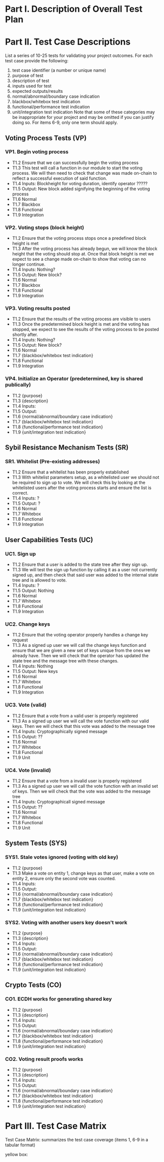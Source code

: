 # Part I. Description of Overall Test Plan



# Part II. Test Case Descriptions

List a series of 10-25 tests for validating your project outcomes. For each test case provide the following:
1. test case identifier (a number or unique name)
2. purpose of test
3. description of test
4. inputs used for test
5. expected outputs/results
6. normal/abnormal/boundary case indication
7. blackbox/whitebox test indication
8. functional/performance test indication
9. unit/integration test indication
Note that some of these categories may be inappropriate for your project and may be omitted if you can justify doing so. For items 6-9, only one term should apply.

## Voting Process Tests (VP)
### VP1. Begin voting process
- T1.2 Ensure that we can successfully begin the voting process
- T1.3 This test will call a function in our module to start the voting process. We will then need to check that change was made on-chain to reflect a successful execution of said function.
- T1.4 Inputs: Blockheight for voting duration, identify operator ?????
- T1.5 Output: New block added signifying the beginning of the voting process
- T1.6 Normal
- T1.7 Blackbox
- T1.8 Functional
- T1.9 Integration

### VP2. Voting stops (block height)
- T1.2 Ensure that the voting process stops once a predefined block height is met
- T1.3 After the voting process has already begun, we will know the block height that the voting should stop at. Once that block height is met we expect to see a change made on-chain to show that voting can no longer continue.
- T1.4 Inputs: Nothing?
- T1.5 Output: New block?
- T1.6 Normal
- T1.7 Blackbox
- T1.8 Functional
- T1.9 Integration

### VP3. Voting results posted
- T1.2 Ensure that the results of the voting process are visible to users
- T1.3 Once the predetermined block height is met and the voting has stopped, we expect to see the results of the voting process to be posted shortly after.
- T1.4 Inputs: Nothing?
- T1.5 Output: New block?
- T1.6 Normal
- T1.7 {blackbox/whitebox test indication}
- T1.8 Functional
- T1.9 Integration

### VP4. Initialize an Operator (predetermined, key is shared publically)
- T1.2 {purpose}
- T1.3 {description}
- T1.4 Inputs: 
- T1.5 Output: 
- T1.6 {normal/abnormal/boundary case indication}
- T1.7 {blackbox/whitebox test indication}
- T1.8 {functional/performance test indication}
- T1.9 {unit/integration test indication}

## Sybil Resistance Mechanism Tests (SR)

### SR1. Whitelist (Pre-existing addresses)
- T1.2 Ensure that a whitelist has been properly established
- T1.3 With whitelist parameters setup, as a whitelisted user we should not be required to sign up to vote. We will check this by looking at the whitelisted users after the voting process starts and ensure the list is correct.
- T1.4 Inputs: ?
- T1.5 Output: ?
- T1.6 Normal
- T1.7 Whitebox
- T1.8 Functional
- T1.9 Integration

## User Capabilities Tests (UC)

### UC1. Sign up
- T1.2 Ensure that a user is added to the state tree after they sign up.
- T1.3 We will test the sign up function by calling it as a user not currently signed up, and then check that said user was added to the internal state tree and is allowed to vote.
- T1.4 Inputs: ?
- T1.5 Output: Nothing
- T1.6 Normal
- T1.7 Whitebox
- T1.8 Functional
- T1.9 Integration

### UC2. Change keys
- T1.2 Ensure that the voting operator properly handles a change key request
- T1.3 As a signed up user we will call the change keys function and ensure that we are given a new set of keys unique from the ones we already have. Then we will check that the operator has updated the state tree and the message tree with these changes.
- T1.4 Inputs: Nothing
- T1.5 Output: New keys
- T1.6 Normal
- T1.7 Whitebox
- T1.8 Functional
- T1.9 Integration

### UC3. Vote (valid)
- T1.2 Ensure that a vote from a valid user is properly registered
- T1.3 As a signed up user we will call the vote function with our valid keys. Then we will check that this vote was added to the message tree
- T1.4 Inputs: Cryptographically signed message
- T1.5 Output: ??
- T1.6 Normal
- T1.7 Whitebox
- T1.8 Functional
- T1.9 Unit

### UC4. Vote (invalid)
- T1.2 Ensure that a vote from a invalid user is properly registered
- T1.3 As a signed up user we will call the vote function with an invalid set of keys. Then we will check that the vote was added to the message tree
- T1.4 Inputs: Cryptographicall signed message
- T1.5 Output: ??
- T1.6 Normal
- T1.7 Whitebox
- T1.8 Functional
- T1.9 Unit


## System Tests (SYS)
### SYS1. Stale votes ignored (voting with old key)
- T1.2 {purpose}
- T1.3 Make a vote on entity 1, change keys as that user, make a vote on entity 2, ensure only the second vote was counted.
- T1.4 Inputs: 
- T1.5 Output: 
- T1.6 {normal/abnormal/boundary case indication}
- T1.7 {blackbox/whitebox test indication}
- T1.8 {functional/performance test indication}
- T1.9 {unit/integration test indication}

### SYS2. Voting with another users key doesn't work
- T1.2 {purpose}
- T1.3 {description}
- T1.4 Inputs: 
- T1.5 Output: 
- T1.6 {normal/abnormal/boundary case indication}
- T1.7 {blackbox/whitebox test indication}
- T1.8 {functional/performance test indication}
- T1.9 {unit/integration test indication}

## Crypto Tests (CO)

### CO1. ECDH works for generating shared key
- T1.2 {purpose}
- T1.3 {description}
- T1.4 Inputs: 
- T1.5 Output: 
- T1.6 {normal/abnormal/boundary case indication}
- T1.7 {blackbox/whitebox test indication}
- T1.8 {functional/performance test indication}
- T1.9 {unit/integration test indication}

### CO2. Voting result proofs works
- T1.2 {purpose}
- T1.3 {description}
- T1.4 Inputs: 
- T1.5 Output: 
- T1.6 {normal/abnormal/boundary case indication}
- T1.7 {blackbox/whitebox test indication}
- T1.8 {functional/performance test indication}
- T1.9 {unit/integration test indication}


# Part III. Test Case Matrix

Test Case Matrix: summarizes the test case coverage (items 1, 6-9 in a tabular format)

yellow box:  
             